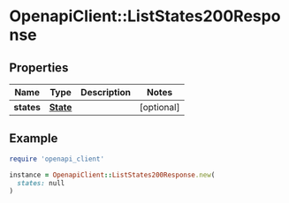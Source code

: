 # OpenapiClient::ListStates200Response

## Properties

| Name | Type | Description | Notes |
| ---- | ---- | ----------- | ----- |
| **states** | [**State**](State.md) |  | [optional] |

## Example

```ruby
require 'openapi_client'

instance = OpenapiClient::ListStates200Response.new(
  states: null
)
```

